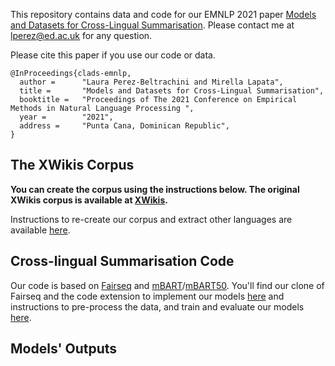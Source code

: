 This repository contains data and code for our EMNLP 2021 paper [Models and Datasets for Cross-Lingual Summarisation](https://aclanthology.org/2021.emnlp-main.742.pdf). Please contact me at lperez@ed.ac.uk for any question.

Please cite this paper if you use our code or data.

```
@InProceedings{clads-emnlp,
  author =      "Laura Perez-Beltrachini and Mirella Lapata",
  title =       "Models and Datasets for Cross-Lingual Summarisation",
  booktitle =   "Proceedings of The 2021 Conference on Empirical Methods in Natural Language Processing ",
  year =        "2021",
  address =     "Punta Cana, Dominican Republic",
}
```


## The XWikis Corpus

**You can create the corpus using the instructions below. The original XWikis corpus is available at [XWikis]().**

Instructions to re-create our corpus and extract other languages are available [here](./XWikis-Corpus).



## Cross-lingual Summarisation Code


Our code is based on [Fairseq](https://github.com/pytorch/fairseq) and [mBART](https://github.com/pytorch/fairseq/tree/main/examples/mbart)/[mBART50](https://github.com/pytorch/fairseq/blob/main/examples/multilingual/README.md). You'll find our clone of Fairseq and the code extension to implement our models [here](./fairseq2020) and instructions to pre-process the data, and train and evaluate our models [here](./fairseq2020/examples/clads/README.md).


## Models' Outputs


